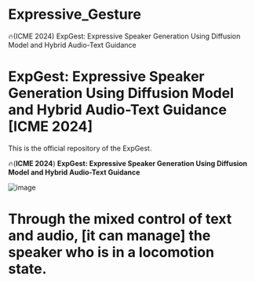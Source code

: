 # Expressive_Gesture
🔥(ICME 2024) ExpGest: Expressive Speaker Generation Using Diffusion Model and Hybrid Audio-Text Guidance


# ExpGest: Expressive Speaker Generation Using Diffusion Model and Hybrid Audio-Text Guidance [ICME 2024]

This is the official repository of the ExpGest.

🔥(**ICME 2024**) **ExpGest: Expressive Speaker Generation Using Diffusion Model and Hybrid Audio-Text Guidance**

![image](https://github.com/cyk990422/ExpGesture/blob/main/9.png)
# Through the mixed control of text and audio, [it can manage] the speaker who is in a locomotion state.
